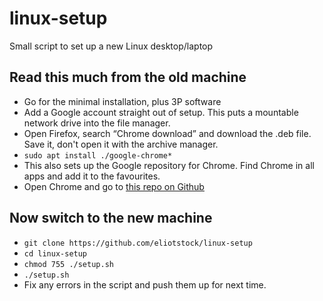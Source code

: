 # linux-setup

Small script to set up a new Linux desktop/laptop

## Read this much from the old machine

* Go for the minimal installation, plus 3P software
* Add a Google account straight out of setup. This puts a mountable network drive into the file manager.
* Open Firefox, search “Chrome download” and download the .deb file. Save it, don't open it with the archive manager. 
* `sudo apt install ./google-chrome*`
* This also sets up the Google repository for Chrome. Find Chrome in all apps and add it to the favourites.
* Open Chrome and go to [this repo on Github](https://github.com/eliotstock/linux-setup)

## Now switch to the new machine

* `git clone https://github.com/eliotstock/linux-setup`
* `cd linux-setup`
* `chmod 755 ./setup.sh`
* `./setup.sh`
* Fix any errors in the script and push them up for next time.
